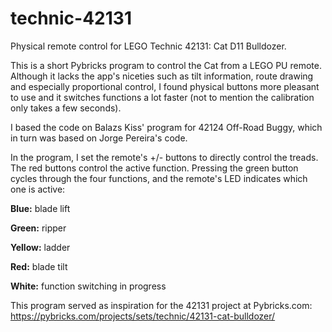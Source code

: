 # technic-42131

Physical remote control for LEGO Technic 42131: Cat D11 Bulldozer.

This is a short Pybricks program to control the Cat from a LEGO PU remote. Although it lacks the app's niceties such as tilt information, route drawing and especially proportional control, I found physical buttons more pleasant to use and it switches functions a lot faster (not to mention the calibration only takes a few seconds).

I based the code on Balazs Kiss' program for 42124 Off-Road Buggy, which in turn was based on Jorge Pereira's code.


In the program, I set the remote's +/- buttons to directly control the treads. The red buttons control the active function. Pressing the green button cycles through the four functions, and the remote's LED indicates which one is active:

**Blue:** blade lift

**Green:** ripper

**Yellow:** ladder

**Red:** blade tilt

**White:** function switching in progress

This program served as inspiration for the 42131 project at Pybricks.com: https://pybricks.com/projects/sets/technic/42131-cat-bulldozer/
